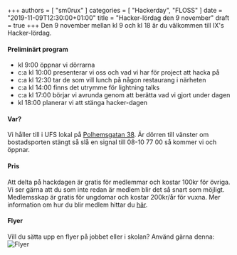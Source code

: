 +++
authors = [ "sm0rux" ]
categories = [ "Hackerday", "FLOSS" ]
date = "2019-11-09T12:30:00+01:00"
title = "Hacker-lördag den 9 november"
draft = true
+++
Den 9 november mellan kl 9 och kl 18 är du välkommen till IX's Hacker-lördag.
#### Preliminärt program
* kl 9:00 öppnar vi dörrarna
* c:a kl 10:00 presenterar vi oss och vad vi har för project att hacka på
* c:a kl 12:30 tar de som vill lunch på någon restaurang i närheten
* c:a kl 14:00 finns det utrymme för lightning talks
* c:a kl 17:00 börjar vi avrunda genom att berätta vad vi gjort under dagen
* kl 18:00 planerar vi att stänga hacker-dagen
#### Var?
Vi håller till i UFS lokal på [Polhemsgatan 38](/about/#besök-oss). Är dörren till vänster om bostadsporten stängt så slå en signal till 08-10 77 00 så kommer vi och öppnar.
#### Pris
Att delta på hackdagen är gratis för medlemmar och kostar 100kr för övriga. Vi ser gärna att du som inte redan är medlem blir det så snart som möjligt. Medlemsskap är gratis för ungdomar och kostar 200kr/år för vuxna. Mer information om hur du blir medlem hittar du [här](/membership/).
#### Flyer
Vill du sätta upp en flyer på jobbet eller i skolan? Använd gärna denna:
![Flyer](/img/hacker-lordag.png)
